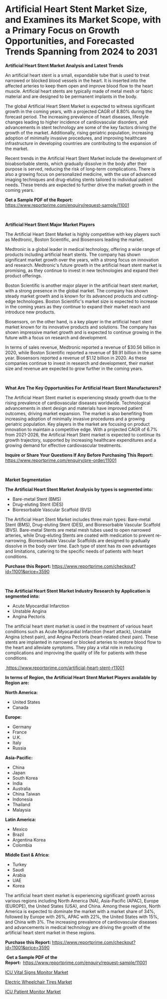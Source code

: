 <p><h1>Artificial Heart Stent Market Size, and Examines its Market Scope, with a Primary Focus on Growth Opportunities, and Forecasted Trends Spanning from 2024 to 2031</h1></p><p><strong>Artificial Heart Stent Market Analysis and Latest Trends</strong></p>
<p><p>An artificial heart stent is a small, expandable tube that is used to treat narrowed or blocked blood vessels in the heart. It is inserted into the affected arteries to keep them open and improve blood flow to the heart muscle. Artificial heart stents are typically made of metal mesh or fabric material and are designed to be permanent implants in the body.</p><p>The global Artificial Heart Stent Market is expected to witness significant growth in the coming years, with a projected CAGR of 8.80% during the forecast period. The increasing prevalence of heart diseases, lifestyle changes leading to higher incidence of cardiovascular disorders, and advancements in stent technology are some of the key factors driving the growth of the market. Additionally, rising geriatric population, increasing adoption of minimally invasive procedures, and improving healthcare infrastructure in developing countries are contributing to the expansion of the market.</p><p>Recent trends in the Artificial Heart Stent Market include the development of bioabsorbable stents, which gradually dissolve in the body after their purpose is served, reducing the risk of long-term complications. There is also a growing focus on personalized medicine, with the use of advanced imaging techniques and drug-eluting stents tailored to individual patient needs. These trends are expected to further drive the market growth in the coming years.</p></p>
<p><strong>Get a Sample PDF of the Report:&nbsp;</strong> <a href="https://www.reportprime.com/enquiry/request-sample/11001">https://www.reportprime.com/enquiry/request-sample/11001</a></p>
<p>&nbsp;</p>
<p><strong>Artificial Heart Stent Major Market Players</strong></p>
<p><p>The Artificial Heart Stent Market is highly competitive with key players such as Medtronic, Boston Scientific, and Biosensors leading the market. </p><p>Medtronic is a global leader in medical technology, offering a wide range of products including artificial heart stents. The company has shown significant market growth over the years, with a strong focus on innovation and research. Medtronic's future growth in the artificial heart stent market is promising, as they continue to invest in new technologies and expand their product offerings.</p><p>Boston Scientific is another major player in the artificial heart stent market, with a strong presence in the global market. The company has shown steady market growth and is known for its advanced products and cutting-edge technologies. Boston Scientific's market size is expected to increase in the coming years as they continue to expand their market reach and introduce new products.</p><p>Biosensors, on the other hand, is a key player in the artificial heart stent market known for its innovative products and solutions. The company has shown impressive market growth and is expected to continue growing in the future with a focus on research and development.</p><p>In terms of sales revenue, Medtronic reported a revenue of $30.56 billion in 2020, while Boston Scientific reported a revenue of $9.91 billion in the same year. Biosensors reported a revenue of $1.12 billion in 2020. As these companies continue to invest in research and development, their market size and revenue are expected to grow further in the coming years.</p></p>
<p>&nbsp;</p>
<p><strong>What Are The Key Opportunities For Artificial Heart Stent Manufacturers?</strong></p>
<p><p>The Artificial Heart Stent market is experiencing steady growth due to the rising prevalence of cardiovascular diseases worldwide. Technological advancements in stent design and materials have improved patient outcomes, driving market expansion. The market is also benefiting from increasing adoption of minimally invasive procedures and a growing geriatric population. Key players in the market are focusing on product innovation to maintain a competitive edge. With a projected CAGR of 6.7% from 2021-2026, the Artificial Heart Stent market is expected to continue its growth trajectory, supported by increasing healthcare expenditures and a growing demand for effective cardiovascular treatments.</p></p>
<p><strong>Inquire or Share Your Questions If Any Before Purchasing This Report:</strong> <a href="https://www.reportprime.com/enquiry/pre-order/11001">https://www.reportprime.com/enquiry/pre-order/11001</a></p>
<p>&nbsp;</p>
<p><strong>Market Segmentation</strong></p>
<p><strong>The Artificial Heart Stent Market Analysis by types is segmented into:</strong></p>
<p><ul><li>Bare-metal Stent (BMS)</li><li>Drug-eluting Stent (DES)</li><li>Bioresorbable Vascular Scaffold (BVS)</li></ul></p>
<p><p>The Artificial Heart Stent Market includes three main types: Bare-metal Stent (BMS), Drug-eluting Stent (DES), and Bioresorbable Vascular Scaffold (BVS). Bare-metal Stents are metal mesh tubes used to open narrowed arteries, while Drug-eluting Stents are coated with medication to prevent re-narrowing. Bioresorbable Vascular Scaffolds are designed to gradually dissolve in the body over time. Each type of stent has its own advantages and limitations, catering to the specific needs of patients with heart conditions.</p></p>
<p><strong>Purchase this Report:&nbsp;</strong><a href="https://www.reportprime.com/checkout?id=11001&price=3590">https://www.reportprime.com/checkout?id=11001&price=3590</a></p>
<p>&nbsp;</p>
<p><strong>The Artificial Heart Stent Market Industry Research by Application is segmented into:</strong></p>
<p><ul><li>Acute Myocardial Infarction</li><li>Unstable Angina</li><li>Angina Pectoris</li></ul></p>
<p><p>The artificial heart stent market is used in the treatment of various heart conditions such as Acute Myocardial Infarction (heart attack), Unstable Angina (chest pain), and Angina Pectoris (heart-related chest pain). These stents are implanted in narrowed or blocked arteries to restore blood flow to the heart and alleviate symptoms. They play a vital role in reducing complications and improving the quality of life for patients with these conditions.</p></p>
<p><a href="https://www.reportprime.com/artificial-heart-stent-r11001">&nbsp;https://www.reportprime.com/artificial-heart-stent-r11001</a></p>
<p><strong>In terms of Region, the Artificial Heart Stent Market Players available by Region are:</strong></p>
<p>
    <p> <strong> North America: </strong>
        <ul>
            <li>United States</li>
            <li>Canada</li>
        </ul>
        </p> 
    <p> <strong> Europe: </strong>
        <ul>
            <li>Germany</li>
            <li>France</li>
            <li>U.K.</li>
            <li>Italy</li>
            <li>Russia</li>
        </ul>
        </p> 
    <p> <strong> Asia-Pacific: </strong>
        <ul>
            <li>China</li>
            <li>Japan</li>
            <li>South Korea</li>
            <li>India</li>
            <li>Australia</li>
            <li>China Taiwan</li>
            <li>Indonesia</li>
            <li>Thailand</li>
            <li>Malaysia</li>
        </ul>
        </p> 
    <p> <strong> Latin America: </strong>
        <ul>
            <li>Mexico</li>
            <li>Brazil</li>
            <li>Argentina Korea</li>
            <li>Colombia</li>
        </ul>
        </p> 
    <p> <strong> Middle East & Africa: </strong>
        <ul>
            <li>Turkey</li>
            <li>Saudi</li>
            <li>Arabia</li>
            <li>UAE</li>
            <li>Korea</li>
        </ul>
    </p>
    </p>
<p><p>The artificial heart stent market is experiencing significant growth across various regions including North America (NA), Asia-Pacific (APAC), Europe (EUROPE), the United States (USA), and China. Among these regions, North America is expected to dominate the market with a market share of 34%, followed by Europe with 26%, APAC with 22%, the United States with 15%, and China with 3%. The increasing prevalence of cardiovascular diseases and advancements in medical technology are driving the growth of the artificial heart stent market in these regions.</p></p>
<p><strong>Purchase this Report: </strong><a href="https://www.reportprime.com/checkout?id=11001&price=3590">https://www.reportprime.com/checkout?id=11001&price=3590</a></p>
<p>&nbsp;<strong>Get a Sample PDF of the Report:&nbsp;&nbsp;</strong><a href="https://www.reportprime.com/enquiry/request-sample/11001">https://www.reportprime.com/enquiry/request-sample/11001</a></p>
<p><strong></strong></p>
<p><p><a href="https://github.com/changoleonlaverguenzanoexiste/Market-Research-Report-List-4/blob/main/icu-vital-signs-monitor-market.md">ICU Vital Signs Monitor Market</a></p><p><a href="https://github.com/gladysalidde/Market-Research-Report-List-2/blob/main/electric-wheelchair-tires-market.md">Electric Wheelchair Tires Market</a></p><p><a href="https://github.com/dimitrishawkinswaynenp91rgz/Market-Research-Report-List-3/blob/main/icu-patient-monitor-market.md">ICU Patient Monitor Market</a></p></p>
